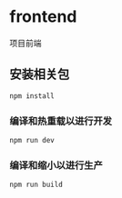 # frontend

项目前端

## 安装相关包

```sh
npm install
```

### 编译和热重载以进行开发

```sh
npm run dev
```

### 编译和缩小以进行生产

```sh
npm run build
```
